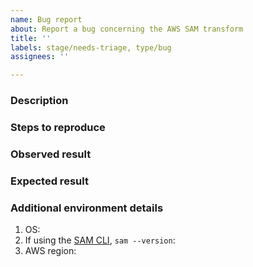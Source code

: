 ```yaml
---
name: Bug report
about: Report a bug concerning the AWS SAM transform
title: ''
labels: stage/needs-triage, type/bug
assignees: ''

---
```


<!-- Make sure we don't have an existing issue that reports the bug you are encountering (both open and closed).
If you do find an existing issue, re-open or add a comment to that issue instead of creating a new one.
Add the --debug flag to any SAM CLI commands you are running. -->

### Description
<!-- Briefly describe the bug you are facing.-->


### Steps to reproduce
<!-- Provide detailed steps to reproduce the bug. -->


### Observed result
<!-- Describe what you observed. -->


### Expected result
<!-- Describe what you expected. -->


### Additional environment details

1. OS:
2. If using the [SAM CLI](https://github.com/aws/aws-sam-cli), `sam --version`:
3. AWS region:
